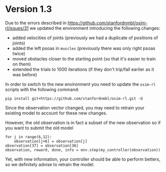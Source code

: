 # Version 1.3

Due to the errors described in https://github.com/stanfordnmbl/osim-rl/issues/31 we updated the environment
introducing the following changes:

* added velocities of joints (previously we had a duplicate of positions of joints)
* added the left psoas in `muscles` (previously there was only right psoas twice)
* moved obstacles closer to the starting point (so that it's easier to train on them)
* extended the trials to 1000 iterations (if they don't trip/fall earlier as it was before)

In order to switch to the new environment you need to update the `osim-rl` scripts with the following command:

    pip install git+https://github.com/stanfordnmbl/osim-rl.git -U

Since the observation vector changed, you may need to retrain your existing model to account for these new changes.

However, the old observation is in fact a subset of the new observation so if you want to submit the old model

    for j in range(6,12):
        observation[j+6] = observation[j]
    observation[37] = observation[36]
    observation, reward, done, info = env.step(my_controller(observation))

Yet, with new information, your controller should be able to perform betters, so we definitely advise to retrain the model.
